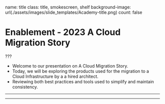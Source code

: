 name: title
class: title, smokescreen, shelf
background-image: url(./assets/images/slide_templates/Academy-title.png)
count: false

# Enablement - 2023 A Cloud Migration Story 
    

???

<!-- Presenter notes -->
- Welcome to our presentation on A Cloud Migration Story.
- Today, we will be exploring the products used for the migration to a Cloud Infrastructure by a a hired architect.
- Reviewing both best practices and tools used to simplify and maintain consistency.


---
---